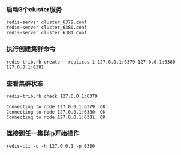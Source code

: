 ### 启动3个cluster服务

```shell script
redis-server cluster_6379.conf
redis-server cluster_6380.conf
redis-server cluster_6381.conf
```
  
### 执行创建集群命令

```shell script
redis-trib.rb create --replicas 1 127.0.0.1:6379 127.0.0.1:6380 127.0.0.1:6381
```

### 查看集群状态

```shell script
redis-trib.rb check 127.0.0.1:6379

Connecting to node 127.0.0.1:6379: OK
Connecting to node 127.0.0.1:6380: OK
Connecting to node 127.0.0.1:6381: OK
```

### 连接到任一集群ip开始操作

```shell script
redis-cli -c -h 127.0.0.1 -p 6380
```